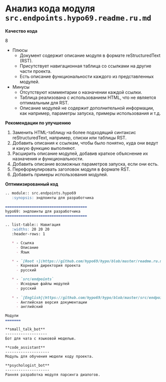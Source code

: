 # Анализ кода модуля `src.endpoints.hypo69.readme.ru.md`

**Качество кода**

8
-  Плюсы
    - Документ содержит описание модуля в формате reStructuredText (RST).
    - Присутствует навигационная таблица со ссылками на другие части проекта.
    - Есть описание функциональности каждого из представленных модулей.
-  Минусы
    - Отсутствуют комментарии о назначении каждой ссылки.
    - Таблица реализована с использованием HTML, что не является оптимальным для RST.
    - Описание модулей не содержит дополнительной информации, как например, параметры запуска, примеры использования и т.д.

**Рекомендации по улучшению**

1. Заменить HTML-таблицу на более подходящий синтаксис reStructuredText, например, списки или таблицы RST.
2. Добавить описания к ссылкам, чтобы было понятно, куда они ведут и какую функцию выполняют.
3. Расширить описание модулей, добавив краткое объяснение их назначения и функциональности.
4. Добавить описание возможных параметров запуска, если они есть.
5. Переформулировать заголовок модуля в формате RST.
6. Добавить примеры использования модулей.

**Оптимизированный код**

```markdown
.. module:: src.endpoints.hypo69
   :synopsis: эндпоинты для разработчика

=====================================
hypo69: эндпоинты для разработчика
=====================================

.. list-table:: Навигация
   :widths: 20 20 20
   :header-rows: 1

   * - Ссылка
     - Описание
     - Язык

   * - `[Root ↑](https://github.com/hypo69/hypo/blob/master/readme.ru.md)`
     - Корневая директория проекта
     - русский

   * - `src/endpoints`
     - Исходные файлы модулей
     - русский
  
   * - `[English](https://github.com/hypo69/hypo/blob/master/src/endpoints/hypo69/README.MD)`
     - Английская версия документации
     - английский

Модули
=======

**small_talk_bot**
-------------------
Бот для чата с языковой моделью.

**code_assistant**
--------------------
Модуль для обучения модели коду проекта.

**psychologist_bot**
--------------------
Ранняя разработка модуля парсинга диалогов.
```